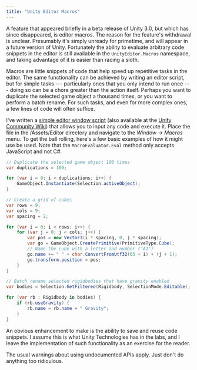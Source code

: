 ```yaml
---
title: "Unity Editor Macros"
---
```


A feature that appeared briefly in a beta release of Unity 3.0, but which has since disappeared, is editor macros. The reason for the feature's withdrawal is unclear. Presumably it's simply unready for primetime, and will appear in a future version of Unity. Fortunately the ability to evaluate arbitrary code snippets in the editor is still available in the `UnityEditor.Macros` namespace, and taking advantage of it is easier than racing a sloth.

Macros are little snippets of code that help speed up repetitive tasks in the editor. The same functionality can be achieved by writing an editor script, but for simple tasks --- particularly ones that you only intend to run once --- doing so can be a chore greater than the action itself. Perhaps you want to duplicate the selected game object a thousand times, or you want to perform a batch rename. For such tasks, and even for more complex ones, a few lines of code will often suffice.

I've written a [simple editor window script](https://gist.github.com/mminer/975335) (also available at the [Unify Community Wiki](http://wiki.unity3d.com/index.php/Macros)) that allows you to input any code and execute it. Place the file in the /Assets/Editor directory and navigate to the *Window → Macros* menu. To get the ball rolling, here's a few basic examples of how it might use be used. Note that the `MacroEvaluator.Eval` method only accepts JavaScript and not C#.

```csharp
// Duplicate the selected game object 100 times
var duplications = 100;

for (var i = 0; i < duplications; i++) {
    GameObject.Instantiate(Selection.activeObject);
}
```

```csharp
// Create a grid of cubes
var rows = 9;
var cols = 9;
var spacing = 2;

for (var i = 0; i < rows; i++) {
    for (var j = 0; j < cols; j++) {
        var pos = new Vector3(i * spacing, 0, j * spacing);
        var go = GameObject.CreatePrimitive(PrimitiveType.Cube);
        // Name the cube with a letter and number ("A1")
        go.name += " " + char.ConvertFromUtf32(65 + i) + (j + 1);
        go.transform.position = pos;
    }
}
```

```csharp
// Batch rename selected rigidbodies that have gravity enabled
var bodies = Selection.GetFiltered(Rigidbody, SelectionMode.Editable);

for (var rb : Rigidbody in bodies) {
    if (rb.useGravity) {
        rb.name = rb.name + " Gravity";
    }
}
```

An obvious enhancement to make is the ability to save and reuse code snippets. I assume this is what Unity Technologies has in the labs, and I leave the implementation of such functionality as an exercise for the reader.

The usual warnings about using undocumented APIs apply. Just don't do anything too ridiculous.
